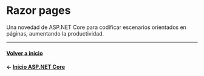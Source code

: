 # Razor pages

Una novedad de ASP.NET Core para codificar escenarios orientados en páginas, aumentando la productividad.

---
#### [Volver a inicio](../README.md)
#### ← [Inicio ASP.NET Core](intro.md)